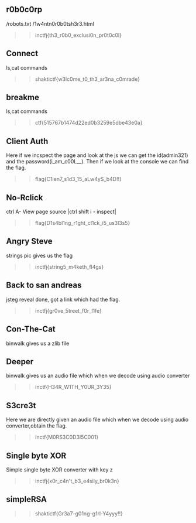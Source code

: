 ## r0b0c0rp
/robots.txt /1w4ntn0r0b0tsh3r3.html
>> inctfj{th3_r0b0_exclusi0n_pr0t0c0l}
## Connect
ls,cat commands
>> shaktictf{w3lc0me_t0_th3_ar3na_c0mrade}
## breakme
ls,cat commands
>>ctf{515767b1474d22ed0b3259e5dbe43e0a}
## Client Auth
Here if we incspect the page and look at the js we can get the id(admin321) and the password(i_am_c00L__). Then if we look at the console we can find the flag.
>>flag{C1ien7_s1d3_15_aLw4yS_b4D!!}
## No-Rclick
ctrl A- View page source  |ctrl shift i - inspect|
>>flag{D1s4bl1ng_r1ght_cl1ck_i5_us3l3s5}
## Angry Steve
strings pic gives us the flag
>> inctfj{string5_m4keth_fl4gs}
## Back to san andreas
jsteg reveal done, got a link which had the flag.
>> inctfj{gr0ve_5treet_f0r_l1fe}
## Con-The-Cat
binwalk gives us a zlib file
## Deeper
binwalk gives us an audio file which when we decode using audio converter
>> inctf{H34R_W1TH_Y0UR_3Y35}
## S3cre3t
Here we are directly given an audio file which when we decode using audio converter,obtain the flag. 
>> inctf{M0RS3C0D3I5C001}
## Single byte XOR
Simple single byte XOR converter with key z
>> inctfj{x0r_c4n't_b3_e4sily_br0k3n}
## simpleRSA 
>> shaktictf{Gr3a7-g01ng-g1rl-Y4yyy!!}
